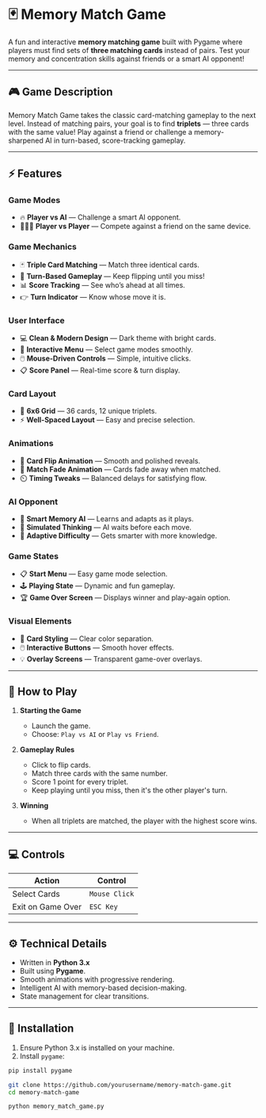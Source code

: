 # 🃏 Memory Match Game

A fun and interactive **memory matching game** built with Pygame where players must find sets of **three matching cards** instead of pairs. Test your memory and concentration skills against friends or a smart AI opponent!

---

## 🎮 Game Description

Memory Match Game takes the classic card-matching gameplay to the next level. Instead of matching pairs, your goal is to find **triplets** — three cards with the same value! Play against a friend or challenge a memory-sharpened AI in turn-based, score-tracking gameplay.

---

## ⚡ Features

### Game Modes
- 🔥 **Player vs AI** — Challenge a smart AI opponent.
- 🧑‍🤝‍🧑 **Player vs Player** — Compete against a friend on the same device.

### Game Mechanics
- 🃏 **Triple Card Matching** — Match three identical cards.
- 🔄 **Turn-Based Gameplay** — Keep flipping until you miss!
- 📊 **Score Tracking** — See who’s ahead at all times.
- 👉 **Turn Indicator** — Know whose move it is.

### User Interface
- 💻 **Clean & Modern Design** — Dark theme with bright cards.
- 🎯 **Interactive Menu** — Select game modes smoothly.
- 🖱️ **Mouse-Driven Controls** — Simple, intuitive clicks.
- 📋 **Score Panel** — Real-time score & turn display.

### Card Layout
- 🧩 **6x6 Grid** — 36 cards, 12 unique triplets.
- ⚡ **Well-Spaced Layout** — Easy and precise selection.

### Animations
- 💫 **Card Flip Animation** — Smooth and polished reveals.
- 🧨 **Match Fade Animation** — Cards fade away when matched.
- ⏲️ **Timing Tweaks** — Balanced delays for satisfying flow.

### AI Opponent
- 🧠 **Smart Memory AI** — Learns and adapts as it plays.
- 🤖 **Simulated Thinking** — AI waits before each move.
- 🚀 **Adaptive Difficulty** — Gets smarter with more knowledge.

### Game States
- 📋 **Start Menu** — Easy game mode selection.
- 🕹️ **Playing State** — Dynamic and fun gameplay.
- 🏆 **Game Over Screen** — Displays winner and play-again option.

### Visual Elements
- 🎨 **Card Styling** — Clear color separation.
- 🖱️ **Interactive Buttons** — Smooth hover effects.
- 💡 **Overlay Screens** — Transparent game-over overlays.

---

## 🧠 How to Play

1. **Starting the Game**
    - Launch the game.
    - Choose: `Play vs AI` or `Play vs Friend`.

2. **Gameplay Rules**
    - Click to flip cards.
    - Match three cards with the same number.
    - Score 1 point for every triplet.
    - Keep playing until you miss, then it's the other player's turn.

3. **Winning**
    - When all triplets are matched, the player with the highest score wins.

---

## 💻 Controls

| Action            | Control           |
|-------------------|--------------------|
| Select Cards      | `Mouse Click`      |
| Exit on Game Over | `ESC Key`          |

---

## ⚙️ Technical Details

- Written in **Python 3.x**
- Built using **Pygame**.
- Smooth animations with progressive rendering.
- Intelligent AI with memory-based decision-making.
- State management for clear transitions.

---

## 🚀 Installation

1. Ensure Python 3.x is installed on your machine.
2. Install `pygame`:

```bash
pip install pygame

git clone https://github.com/yourusername/memory-match-game.git
cd memory-match-game

python memory_match_game.py
